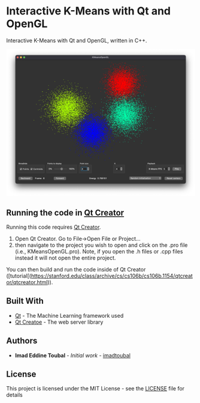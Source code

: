 # Interactive K-Means with Qt and OpenGL
Interactive K-Means with Qt and OpenGL, written in C++.

![Interactive K-Means with Qt and OpenGL](KMeansOpenGl-UI.png)
## Running the code in [Qt Creator](https://www.qt.io/product/development-tools)

Running this code requires [Qt Creator](https://www.qt.io/product/development-tools). 

1. Open Qt Creator. Go to File->Open File or Project...
2. then navigate to the project you wish to open and click on the .pro file (i.e., KMeansOpenGL.pro). Note, if you open the .h files or .cpp files instead it will not open the entire project.

You can then build and run the code inside of Qt Creator ([tutorial[(https://stanford.edu/class/archive/cs/cs106b/cs106b.1154/qtcreator/qtcreator.html)).

## Built With

* [Qt](https://www.qt.io/) - The Machine Learning framework used
* [Qt Creatoe](https://www.qt.io/product/development-tools/) - The web server library

## Authors

* **Imad Eddine Toubal** - *Initial work* - [imadtoubal](https://github.com/imadtoubal)


## License

This project is licensed under the MIT License - see the [LICENSE](LICENSE) file for details
